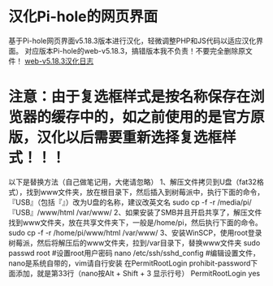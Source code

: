 # 汉化Pi-hole的网页界面
基于Pi-hole网页界面v5.18.3版本进行汉化，轻微调整PHP和JS代码以适应汉化界面。 
对应版本Pi-hole的web-v5.18.3，搞错版本我不负责！不要完全删除原文件！
[web-v5.18.3汉化日志](https://github.com/MrHousehao/Pi-hole-Chinese/commit/df53fe3e36b9e13a7d81f7986a776c49da9f20d1)
# 注意：由于复选框样式是按名称保存在浏览器的缓存中的，如之前使用的是官方原版，汉化以后需要重新选择复选框样式！！！

以下是替换方法（自己做笔记用，大佬请忽略）
1、解压文件拷贝到U盘（fat32格式），找到www文件夹，放在根目录下，然后插入到树莓派中，执行下面的命令，『USB』（包括『』）改为U盘的名称，建议改英文名
sudo cp -f -r /media/pi/『USB』/www/html /var/www/
2、如果安装了SMB并且开启共享了，解压文件找到www文件夹，放在共享文件夹下，一般是/home/pi，然后执行下面的命令。
sudo cp -f -r /home/pi/www/html /var/www/
3、安装WinSCP，使用root登录树莓派，然后将解压后的www文件夹，拉到/var目录下，替换www文件夹
	sudo passwd root			#设置root用户密码
	nano /etc/ssh/sshd_config	#编辑设置文件，nano是系统自带的，vim请自行安装
	在PermitRootLogin prohibit-password下面添加，就是第33行（nano按Alt + Shift + 3 显示行号）
	PermitRootLogin yes
